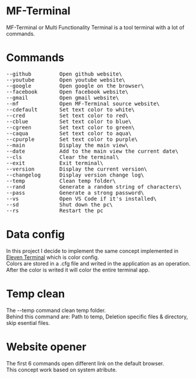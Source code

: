 # MF-Terminal
MF-Terminal or Multi Functionality Terminal is a tool terminal with a lot of commands.

# Commands
<pre>
--github         Open github website\
--youtube        Open youtube website\
--google         Open google on the browser\
--facebook       Open facebook website\
--gmail          Open gmail website\
--mf             Open MF-Terminal source website\
--cdefault       Set text color to white\
--cred           Set text color to red\
--cblue          Set text color to blue\
--cgreen         Set text color to green\
--caqua          Set text color to aqua\
--cpurple        Set text color to purple\
--main           Display the main view\
--date           Add to the main view the current date\
--cls            Clear the terminal\
--exit           Exit terminal\
--version        Display the current version\
--changelog      Display version change log\
--temp           Clean temp folder\
--rand           Generate a random string of characters\
--pass           Generate a strong password\
--vs             Open VS Code if it's installed\
--sd             Shut down the pc\
--rs             Restart the pc
</pre>
# Data config

In this project I decide to implement the same concept implemented in [Eleven Terminal](https://github.com/HojdaAdelin/Eleven-Terminal) which is color config.\
Colors are stored in a .cfg file and writed in the application as an operation.\
After the color is writed it will color the entire terminal app.

# Temp clean

The --temp command clean temp folder.\
Behind this command are: Path to temp, Deletion specific files & directory, skip esential files.

# Website opener

The first 6 commands open different link on the default browser.\
This concept work based on system atribute.

